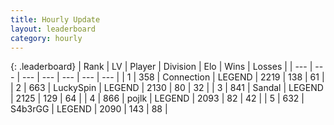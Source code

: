 ```yaml
---
title: Hourly Update
layout: leaderboard
category: hourly
---
```


{: .leaderboard}
| Rank | LV | Player | Division | Elo | Wins | Losses |
| --- | --- | --- | --- | --- | --- | --- |
| <span data-change="0">1</span> | 358 | <span title="ID: 539711">Connection</span> | LEGEND | <span data-change="0">2219</span> | <span data-change="0">138</span> | <span data-change="0">61</span> |
| <span data-change="0">2</span> | 663 | <span title="ID: 498412">LuckySpin</span> | LEGEND | <span data-change="0">2130</span> | <span data-change="0">80</span> | <span data-change="0">32</span> |
| <span data-change="0">3</span> | 841 | <span title="ID: 315148">Sandal</span> | LEGEND | <span data-change="0">2125</span> | <span data-change="0">129</span> | <span data-change="0">64</span> |
| <span data-change="0">4</span> | 866 | <span title="ID: 4783">pojlk</span> | LEGEND | <span data-change="0">2093</span> | <span data-change="0">82</span> | <span data-change="0">42</span> |
| <span data-change="0">5</span> | 632 | <span title="ID: 166888">S4b3rGG</span> | LEGEND | <span data-change="0">2090</span> | <span data-change="0">143</span> | <span data-change="0">88</span> |